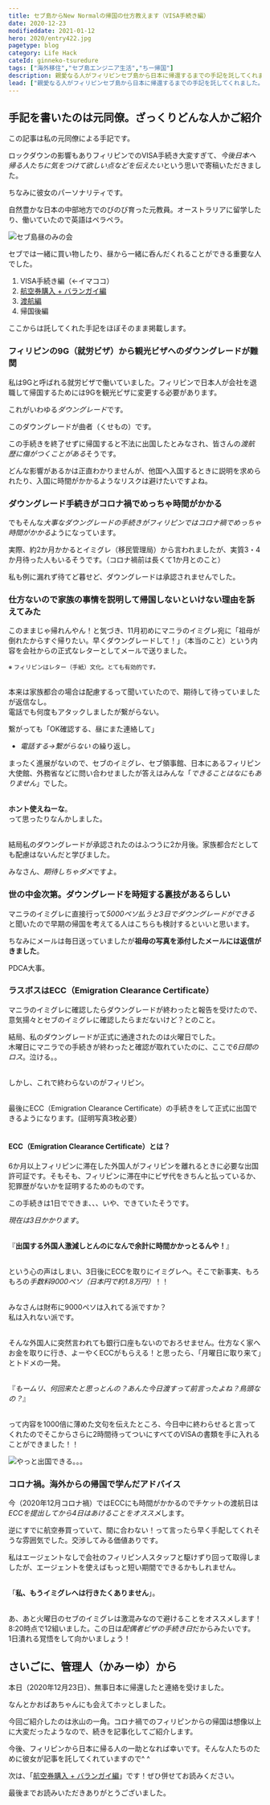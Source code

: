 ```yaml
---
title: セブ島からNew Normalの帰国の仕方教えます（VISA手続き編）
date: 2020-12-23
modifieddate: 2021-01-12
hero: 2020/entry422.jpg
pagetype: blog
category: Life Hack
cateId: ginneko-tsuredure
tags: ["海外移住","セブ島エンジニア生活","ちー帰国"]
description: 親愛なる人がフィリピンセブ島から日本に帰還するまでの手記を託してくれました。今回は「VISA手続き編」でセブ島から日本に帰国するまでの流れをご紹介します（このシリーズは数回に分けて公開します）。海外で就労ビザを取るまでも取った後も大変！日本とはまったく異なる公共機関の常識がヤバすぎて何度も打ちひしがれつつ、その手続きに絶え間ない努力が必要です。ほとんど愚痴（らしい）ですがお読みください。
lead: ["親愛なる人がフィリピンセブ島から日本に帰還するまでの手記を託してくれました。","今回は「VISA手続き編」でセブ島から日本に帰国するまでの流れをご紹介します（このシリーズは数回に分けて公開します）。","海外で就労ビザを取るまでも取った後も大変！","日本とはまったく異なる公共機関の常識がヤバすぎて何度も打ちひしがれつつ、その手続きに絶え間ない努力が必要です。ほとんど愚痴（らしい）ですがお読みください。"]
---
```

## 手記を書いたのは元同僚。ざっくりどんな人かご紹介
この記事は私の元同僚による手記です。

ロックダウンの影響もありフィリピンでのVISA手続き大変すぎて、*今後日本へ帰る人たちに気をつけて欲しい点などを伝えたい*という思いで寄稿いただきました。

ちなみに彼女のパーソナリティです。
<div class="box">
自然豊かな日本の中部地方でのびのび育った元教員。オーストラリアに留学したり、働いていたので英語はペラペラ。
</div>

![セブ島昼のみの会](./images/2020/12/entry422-1.jpg)

セブでは一緒に買い物したり、昼から一緒に呑んだくれることができる重要な人でした。

1. VISA手続き編（←イマココ）
2. [航空券購入 + バランガイ編](/blogs/entry429/)
3. [渡航編](/blogs/entry422/)
4. 帰国後編

ここからは託してくれた手記をほぼそのまま掲載します。

### フィリピンの9G（就労ビザ）から観光ビザへのダウングレードが難関

私は9Gと呼ばれる就労ビザで働いていました。フィリピンで日本人が会社を退職して帰国するためには9Gを観光ビザに変更する必要があります。

これがいわゆる*ダウングレード*です。

このダウングレードが曲者（くせもの）です。

この手続きを終了せずに帰国すると不法に出国したとみなされ、皆さんの*渡航歴に傷がつくことがある*そうです。

どんな影響があるかは正直わかりませんが、他国へ入国するときに説明を求められたり、入国に時間がかかるようなリスクは避けたいですよね。

### ダウングレード手続きがコロナ禍でめっちゃ時間がかかる
でもそんな*大事なダウングレードの手続きがフィリピンではコロナ禍でめっちゃ時間がかかる*ようになっています。

実際、約2か月かかるとイミグレ（移民管理局）から言われましたが、実質3・4か月待った人もいるそうです。（コロナ禍前は長くて1か月とのこと）

私も例に漏れず待てど暮せど、ダウングレードは承認されませんでした。


### 仕方ないので家族の事情を説明して帰国しないといけない理由を訴えてみた
このままじゃ帰れんやん！と気づき、11月初めにマニラのイミグレ宛に「祖母が倒れたからすぐ帰りたい。早くダウングレードして！」（本当のこと）という内容を会社からの正式なレターとしてメールで送りました。

<small>※ フィリピンはレター（手紙）文化。とても有効的です。</small>

<br>本来は家族都合の場合は配慮するって聞いていたので、期待して待っていましたが返信なし。<br>
電話でも何度もアタックしましたが繋がらない。

繋がっても「OK確認する、昼にまた連絡して」<br>

* *電話する→繋がらない* の繰り返し。

まったく進展がないので、セブのイミグレ、セブ領事館、日本にあるフィリピン大使館、外務省などに問い合わせましたが答えはみんな「*できることはなにもありません*」でした。<br><br>

**ホント使えねーな**。<br>って思ったりなんかしました。<br><br>

結局私のダウングレードが承認されたのはふつうに2か月後。家族都合だとしても配慮はないんだと学びました。

みなさん、*期待しちゃダメ*ですよ。


### 世の中金次第。ダウングレードを時短する裏技があるらしい
マニラのイミグレに直接行って*5000ペソ払うと3日でダウングレードができる*と聞いたので早期の帰国を考えてる人はこちらも検討するといいと思います。

ちなみにメールは毎日送っていましたが**祖母の写真を添付したメールには返信がきました**。

PDCA大事。

### ラスボスはECC（Emigration Clearance Certificate）
マニラのイミグレに確認したらダウングレードが終わったと報告を受けたので、意気揚々とセブのイミグレに確認したらまだないけど？とのこと。

結局、私のダウングレードが正式に通達されたのは火曜日でした。<br>
木曜日にマニラでの手続きが終わったと確認が取れていたのに、ここで*6日間のロス*。泣ける。。<br><br>

しかし、これで終わらないのがフィリピン。<br><br>

最後にECC（Emigration Clearance Certificate）の手続きをして正式に出国できるようになります。(証明写真3枚必要）<br><br>

<div class="box">

<h4>ECC（Emigration Clearance Certificate）とは？</h4>
6か月以上フィリピンに滞在した外国人がフィリピンを離れるときに必要な出国許可証です。そもそも、フィリピンに滞在中にビザ代をきちんと払っているか、犯罪歴がないかを証明するためのものです。
</div>

この手続きは1日でできま、、、いや、できていたそうです。

*現在は3日かかります*。<br><br>

『**出国する外国人激減しとんのになんで余計に時間かかっとるんや！**』<br><br>

という心の声はしまい、3日後にECCを取りにイミグレへ。そこで新事実、もろもろの*手数料9000ペソ（日本円で約1.8万円）*！！<br><br>

みなさんは財布に9000ペソは入れてる派ですか？<br>私は入れない派です。<br><br>

そんな外国人に突然言われても銀行口座もないのでおろせません。仕方なく家へお金を取りに行き、よーやくECCがもらえる！と思ったら、「月曜日に取り来て」とトドメの一発。<br><br>

『*もームリ、何回来たと思っとんの？あんた今日渡すって前言ったよね？鳥頭なの？*』<br><br>

って内容を1000倍に薄めた文句を伝えたところ、今日中に終わらせると言ってくれたのでそこからさらに2時間待ってついにすべてのVISAの書類を手に入れることができました！！

![やっと出国できる。。。](./images/2020/12/entry422-2.jpg)

### コロナ禍。海外からの帰国で学んだアドバイス

今（2020年12月コロナ禍）ではECCにも時間がかかるのでチケットの渡航日は*ECCを提出してから4日はあけることをオススメ*します。

逆にすでに航空券買っていて、間に合わない！って言ったら早く手配してくれそうな雰囲気でした。交渉してみる価値ありです。

私はエージェントなしで会社のフィリピン人スタッフと駆けずり回って取得しましたが、エージェントを使えばもっと短い期間でできるかもしれません。<br><br>

「**私、もうイミグレへは行きたくありません**」。<br><br>

あ、あと火曜日のセブのイミグレは激混みなので避けることをオススメします！8:20時点で12組いました。この日は*配偶者ビザの手続き日*だからみたいです。<br>
1日潰れる覚悟をして向かいましょう！

## さいごに、管理人（かみーゆ）から
本日（2020年12月23日）、無事日本に帰還したと連絡を受けました。

なんとかおばあちゃんにも会えてホッとしました。

今回ご紹介したのは氷山の一角。コロナ禍でのフィリピンからの帰国は想像以上に大変だったようなので、続きを記事化してご紹介します。

今後、フィリピンから日本に帰る人の一助となれば幸いです。そんな人たちのために彼女が記事を託してくれていますので^ ^

次は、「[航空券購入 + バランガイ編](/blogs/entry429/)」です！ぜひ併せてお読みください。

最後までお読みいただきありがとうございました。

